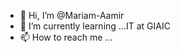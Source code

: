 - 👋 Hi, I’m @Mariam-Aamir
- 🌱 I’m currently learning ...IT at GIAIC
- 📫 How to reach me ...
<!---
Mariam-Aamir/Mariam-Aamir is a ✨ special ✨ repository because its `README.md` (this file) appears on your GitHub profile.
You can click the Preview link to take a look at your changes.
--->
